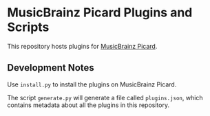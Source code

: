 # MusicBrainz Picard Plugins and Scripts

This repository hosts plugins for [MusicBrainz Picard](https://picard.musicbrainz.org/).

## Development Notes

Use `install.py` to install the plugins on MusicBrainz Picard.

The script `generate.py` will generate a file called `plugins.json`, which contains metadata about all the plugins in this repository.
